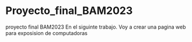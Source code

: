 # Proyecto_final_BAM2023
proyecto final BAM2023
En el siguinte trabajo. Voy a crear una pagina web para exposision de computadoras 
